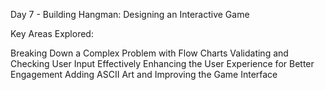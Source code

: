 Day 7 - Building Hangman: Designing an Interactive Game

Key Areas Explored:

Breaking Down a Complex Problem with Flow Charts
Validating and Checking User Input Effectively
Enhancing the User Experience for Better Engagement
Adding ASCII Art and Improving the Game Interface